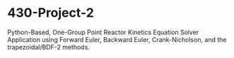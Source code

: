 # 430-Project-2
Python-Based, One-Group Point Reactor Kinetics Equation Solver Application using Forward Euler, Backward Euler, Crank-Nicholson, and the trapezoidal/BDF-2 methods. 
